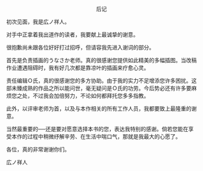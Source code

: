 <p align="center">后记</p>

初次见面，我是広ノ祥人。

对手中正拿着我出道作的读者，我要献上最诚挚的谢意。

很抱歉尚未跟各位好好打过招呼，但请容我先进入谢词的部分。

首先是负责插画的うなさか老师。真的很感谢您提供如此精美的多幅插图。当改稿作业遭遇阻碍时，我有好几次都是靠凉叶的插画来疗愈心灵。

责任编辑Ｏ氏，真的很感谢您的多方协助。由于我的实力不足增添您许多困扰。这部未臻成熟的作品之所以能问世，毫无疑问是Ｏ氏的功劳。今后势必还有许多要麻烦您之处，不过我会加倍努力，不论如何都拜托您多多指教。

此外，以评审老师为首，以及与本作相关的所有工作人员，我都要致上最隆重的谢意。

当然最重要的──还是要对愿意选择本书的您，表达我特别的感谢。倘若您能在享受本作的过程中稍微纾解辛劳、在生活中喘口气，那就是我最大的心愿了。

各位，真的非常谢谢你们。

広ノ祥人

